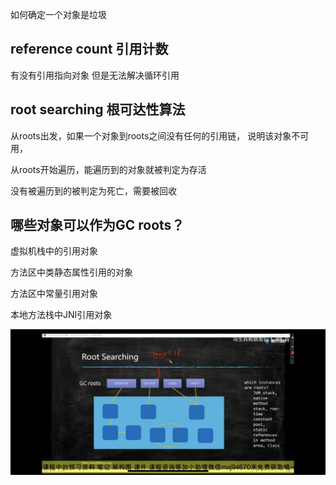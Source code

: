 如何确定一个对象是垃圾

reference count 引用计数 
---

有没有引用指向对象
但是无法解决循环引用

root searching 根可达性算法
---

从roots出发，如果一个对象到roots之间没有任何的引用链， 说明该对象不可用，

从roots开始遍历，能遍历到的对象就被判定为存活

没有被遍历到的被判定为死亡，需要被回收

哪些对象可以作为GC roots？  
---

虚拟机栈中的引用对象

方法区中类静态属性引用的对象

方法区中常量引用对象

本地方法栈中JNI引用对象

![img.png](img/img8.png)











